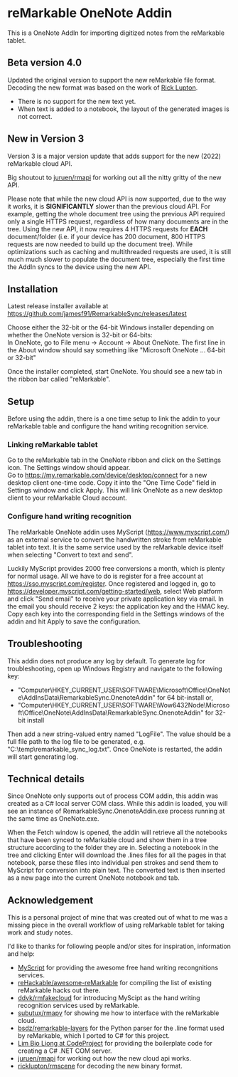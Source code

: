 # reMarkable OneNote Addin
This is a OneNote AddIn for importing digitized notes from the reMarkable tablet.

## Beta version 4.0
Updated the original version to support the new reMarkable file format.
Decoding the new format was based on the work of [Rick Lupton](https://github.com/ricklupton/rmscene).

* There is no support for the new text yet.
* When text is added to a notebook, the layout of the generated images is not correct.


## New in Version 3
Version 3 is a major version update that adds support for the new (2022) reMarkable cloud API.

Big shoutout to [juruen/rmapi](https://github.com/juruen/rmapi) for working out all the nitty gritty of the new API.

Please note that while the new cloud API is now supported, due to the way it works, it is **SIGNIFICANTLY** slower than the previous cloud API. For example, getting the whole document tree using the previous API required only a single HTTPS request, regardless of how many documents are in the tree. Using the new API, it now requires 4 HTTPS requests for **EACH** document/folder (i.e. if your device has 200 document, 800 HTTPS requests are now needed to build up the document tree). While optimizations such as caching and multithreaded requests are used, it is still much much slower to populate the document tree, especially the first time the AddIn syncs to the device using the new API. 

## Installation
Latest release installer available at <https://github.com/jamesf91/RemarkableSync/releases/latest>  


Choose either the 32-bit or the 64-bit Windows installer depending on whether the OneNote version is 32-bit or 64-bits:  
In OneNote, go to File menu -> Account -> About OneNote. The first line in the About window should say something like "Microsoft OneNote ... 64-bit or 32-bit"

Once the installer completed, start OneNote. You should see a new tab in the ribbon bar called "reMarkable".

## Setup
Before using the addin, there is a one time setup to link the addin to your reMarkable table and configure the hand writing recognition service.

### Linking reMarkable tablet
Go to the reMarkable tab in the OneNote ribbon and click on the Settings icon. The Settings window should appear.  
Go to <https://my.remarkable.com/device/desktop/connect> for a new desktop client one-time code. Copy it into the "One Time Code" field in Settings window and click Apply. This will link OneNote as a new desktop client to your reMarkable Cloud account.

### Configure hand writing recognition
The reMarkable OneNote addin uses MyScript (<https://www.myscript.com/>) as an external service to convert the handwritten stroke from reMarkable tablet into text. It is the same service used by the reMarkable device itself when selecting "Convert to text and send".

Luckily MyScript provides 2000 free conversions a month, which is plenty for normal usage. All we have to do is register for a free account at <https://sso.myscript.com/register>. Once registered and logged in, go to <https://developer.myscript.com/getting-started/web>, select Web platform and click "Send email" to receive your private application key via email. In the email you should receive 2 keys: the application key and the HMAC key. Copy each key into the corresponding field in the Settings windows of the addin and hit Apply to save the configuration.

## Troubleshooting
This addin does not produce any log by default. To generate log for troubleshooting, open up Windows Registry and navigate to the following key:
* "Computer\HKEY_CURRENT_USER\SOFTWARE\Microsoft\Office\OneNote\AddInsData\RemarkableSync.OnenoteAddin" for 64 bit-install or,
* "Computer\HKEY_CURRENT_USER\SOFTWARE\Wow6432Node\Microsoft\Office\OneNote\AddInsData\RemarkableSync.OnenoteAddin" for 32-bit install

Then add a new string-valued entry named "LogFile". The value should be a full file path to the log file to be generated, e.g. "C:\temp\remarkable_sync_log.txt".
Once OneNote is restarted, the addin will start generating log.

## Technical details
Since OneNote only supports out of process COM addin, this addin was created as a C# local server COM class. While this addin is loaded, you will see an instance of RemarkableSync.OnenoteAddin.exe process running at the same time as OneNote.exe.

When the Fetch window is opened, the addin will retrieve all the notebooks that have been synced to reMarkable cloud and show them in a tree structure according to the folder they are in. Selecting a notebook in the tree and clicking Enter will download the .lines files for all the pages in that notebook, parse these files into individual pen strokes and send them to MyScript for conversion into plain text. The converted text is then inserted as a new page into the current OneNote notebook and tab.

## Acknowledgement
This is a personal project of mine that was created out of what to me was a missing piece in the overall workflow of using reMarkable tablet for taking work and study notes.

I'd like to thanks for following people and/or sites for inspiration, information and help:
- [MyScript](https://www.myscript.com) for providing the awesome free hand writing recongnitions services.
- [reHackable/awesome-reMarkable](https://github.com/reHackable/awesome-reMarkable) for compiling the list of existing reMarkable hacks out there.
- [ddvk/rmfakecloud](https://github.com/ddvk/rmfakecloud) for introducing MyScipt as the hand writing recognition services used by reMarkable.
- [subutux/rmapy](https://github.com/subutux/rmapy) for showing me how to interface with the reMarkable cloud.
- [bsdz/remarkable-layers](https://github.com/bsdz/remarkable-layers) for the Python parser for the .line format used by reMarkable, which I ported to C# for this project.
- [Lim Bio Liong at CodeProject](https://www.codeproject.com/Articles/12579/Building-COM-Servers-in-NET) for providing the boilerplate code for creating a C# .NET COM server.
- [juruen/rmapi](https://github.com/juruen/rmapi) for working out how the new cloud api works.
- [ricklupton/rmscene](https://github.com/ricklupton/rmscene) for decoding the new binary format.